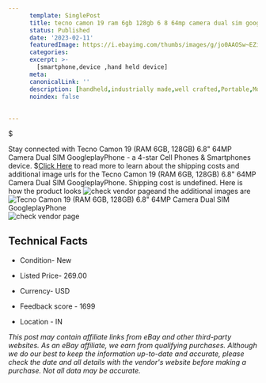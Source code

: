 ```yaml
---
      template: SinglePost
      title: tecno camon 19 ram 6gb 128gb 6 8 64mp camera dual sim googleplayphone
      status: Published
      date: '2023-02-11'
      featuredImage: https://i.ebayimg.com/thumbs/images/g/jo0AAOSw~EZi4M4O/s-l225.jpg
      categories: 
      excerpt: >-
        [smartphone,device ,hand held device]
      meta:
      canonicalLink: ''
      description: [handheld,industrially made,well crafted,Portable,Mobile,Compact,Convenient,Lightweight,Maneuverable,Man-portable,Miniature,Carriable,Hand-held,Light,Holdable,Transportable,Mobile device,Pocket-sized,On-the-go,Wireless,Cordless,Compact size,Convenient size, smartphone,device ,hand held device]
      noindex: false
      
        
---
```

$

Stay connected with Tecno Camon 19 (RAM 6GB, 128GB) 6.8" 64MP Camera Dual SIM GoogleplayPhone - a 4-star Cell Phones & Smartphones device.
$[Click Here](https://www.ebay.com/itm/175561613588?hash=item28e049a114%3Ag%3Ajo0AAOSw%7EEZi4M4O&mkevt=1&mkcid=1&mkrid=711-53200-19255-0&campid=%253CePNCampaignId%253E&customid=%253CreferenceId%253E&toolid=10049) to read more to learn about the shipping costs and additional image urls for the Tecno Camon 19 (RAM 6GB, 128GB) 6.8" 64MP Camera Dual SIM GoogleplayPhone. Shipping cost is undefined. Here is how the product looks ![check vendor page](https://i.ebayimg.com/thumbs/images/g/jo0AAOSw~EZi4M4O/s-l225.jpg)and the additional images are![Tecno Camon 19 (RAM 6GB, 128GB) 6.8" 64MP Camera Dual SIM GoogleplayPhone](https://i.ebayimg.com/images/g/jo0AAOSw~EZi4M4O/s-l1600.jpg)![check vendor page](https://origin-galleryplus.ebayimg.com/ws/web/175561613588_2_0_1/225x225.jpg,https://origin-galleryplus.ebayimg.com/ws/web/175561613588_3_0_1/225x225.jpg,https://origin-galleryplus.ebayimg.com/ws/web/175561613588_4_0_1/225x225.jpg,https://origin-galleryplus.ebayimg.com/ws/web/175561613588_5_0_1/225x225.jpg,https://origin-galleryplus.ebayimg.com/ws/web/175561613588_6_0_1/225x225.jpg,https://origin-galleryplus.ebayimg.com/ws/web/175561613588_7_0_1/225x225.jpg,https://origin-galleryplus.ebayimg.com/ws/web/175561613588_8_0_1/225x225.jpg,https://origin-galleryplus.ebayimg.com/ws/web/175561613588_9_0_1/225x225.jpg,https://origin-galleryplus.ebayimg.com/ws/web/175561613588_10_0_1/225x225.jpg,https://origin-galleryplus.ebayimg.com/ws/web/175561613588_11_0_1/225x225.jpg,https://origin-galleryplus.ebayimg.com/ws/web/175561613588_12_0_1/225x225.jpg)



 ## Technical Facts 



     
      

 - Condition- New 


      

 - Listed Price- 269.00 


      

 - Currency- USD 


      

 - Feedback score - 1699 


      

 - Location - IN 


      
      

 *_This post may contain affiliate links from eBay and other third-party websites. As an eBay affiliate, we earn from qualifying purchases. Although we do our best to keep the information up-to-date and accurate, please check the date and all details with the vendor's website before making a purchase. Not all data may be accurate._*






